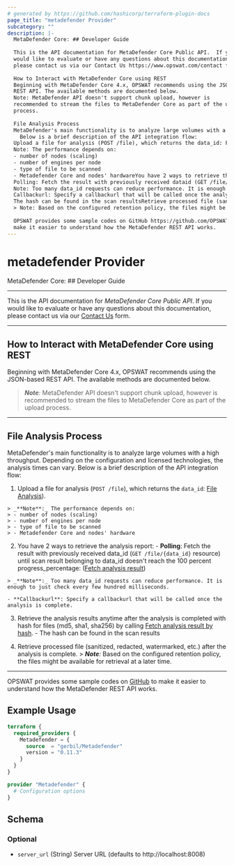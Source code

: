 ```yaml
---
# generated by https://github.com/hashicorp/terraform-plugin-docs
page_title: "metadefender Provider"
subcategory: ""
description: |-
  MetaDefender Core: ## Developer Guide
  
  This is the API documentation for MetaDefender Core Public API.  If you
  would like to evaluate or have any questions about this documentation,
  please contact us via our Contact Us https://www.opswat.com/contact form.
  
  How to Interact with MetaDefender Core using REST
  Beginning with MetaDefender Core 4.x, OPSWAT recommends using the JSON-based
  REST API. The available methods are documented below.
  Note: MetaDefender API doesn't support chunk upload, however is
  recommended to stream the files to MetaDefender Core as part of the upload
  process.
  
  File Analysis Process
  MetaDefender's main functionality is to analyze large volumes with a high throughput. Depending on the configuration and licensed technologies, the analysis times can vary.
    Below is a brief description of the API integration flow:
  Upload a file for analysis (POST /file), which returns the data_id: File Analysis).
  Note: The performance depends on:
  - number of nodes (scaling)
  - number of engines per node
  - type of file to be scanned
  - Metadefender Core and nodes' hardwareYou have 2 ways to retrieve the analysis report:
  Polling: Fetch the result with previously received dataid (GET /file/{data_id} resource) until scan result belonging to dataid doesn't reach the 100 percent progress_percentage: (Fetch analysis result)
  Note: Too many data_id requests can reduce performance. It is enough to just check every few hundred milliseconds.
  Callbackurl: Specify a callbackurl that will be called once the analysis is complete.Retrieve the analysis results anytime after the analysis is completed with hash for files (md5, sha1, sha256) by calling Fetch analysis result by hash.
  The hash can be found in the scan resultsRetrieve processed file (sanitized, redacted, watermarked, etc.) after the analysis is complete.
  > Note: Based on the configured retention policy, the files might be available for retrieval at a later time.
  
  OPSWAT provides some sample codes on GitHub https://github.com/OPSWAT to
  make it easier to understand how the MetaDefender REST API works.
---
```


# metadefender Provider

MetaDefender Core: ## Developer Guide

----

This is the API documentation for *MetaDefender Core Public API*.  If you
would like to evaluate or have any questions about this documentation,
please contact us via our [Contact Us](https://www.opswat.com/contact) form.

----

## How to Interact with MetaDefender Core using REST

Beginning with MetaDefender Core 4.x, OPSWAT recommends using the JSON-based
REST API. The available methods are documented below.

> _**Note**:_ MetaDefender API doesn't support chunk upload, however is
recommended to stream the files to MetaDefender Core as part of the upload
process. 

---

## File Analysis Process

  MetaDefender's main functionality is to analyze large volumes with a high throughput. Depending on the configuration and licensed technologies, the analysis times can vary. 
  Below is a brief description of the API integration flow:

  1. Upload a file for analysis (`POST /file`), which returns the `data_id`: [File Analysis](/mdcore/metadefender-core/ref#fileanalysispost)).
    
    > _**Note**:_ The performance depends on:
    > - number of nodes (scaling)
    > - number of engines per node
    > - type of file to be scanned
    > - Metadefender Core and nodes' hardware
  

  2. You have 2 ways to retrieve the analysis report: 
    - **Polling**: Fetch the result with previously received data_id (`GET /file/{data_id}` resource) until scan result belonging to data_id doesn't reach the 100 percent progress_percentage: ([Fetch analysis result](/mdcore/metadefender-core/ref#fileanalysisget))
  
    > _**Note**:_ Too many data_id requests can reduce performance. It is enough to just check every few hundred milliseconds.
    
    - **Callbackurl**: Specify a callbackurl that will be called once the analysis is complete. 

  3. Retrieve the analysis results anytime after the analysis is completed with hash for files (md5, sha1, sha256) by calling [Fetch analysis result by hash](/mdcore/metadefender-core/ref#hashget).
    - The hash can be found in the scan results

  4. Retrieve processed file (sanitized, redacted, watermarked, etc.) after the analysis is complete. 
    > _**Note**:_ Based on the configured retention policy, the files might be available for retrieval at a later time. 

---

OPSWAT provides some sample codes on [GitHub](https://github.com/OPSWAT) to
make it easier to understand how the MetaDefender REST API works.

## Example Usage

```terraform
terraform {
  required_providers {
    Metadefender = {
      source  = "gerbil/Metadefender"
      version = "0.11.3"
    }
  }
}

provider "Metadefender" {
  # Configuration options
}
```

<!-- schema generated by tfplugindocs -->
## Schema

### Optional

- `server_url` (String) Server URL (defaults to http://localhost:8008)
